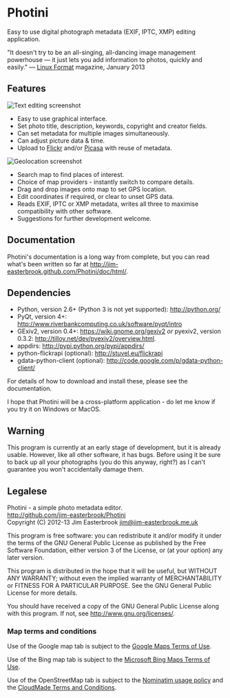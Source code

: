 Photini
=======

Easy to use digital photograph metadata (EXIF, IPTC, XMP) editing application.

"It doesn't try to be an all-singing, all-dancing image management powerhouse &mdash; it just lets you add information to photos, quickly and easily." &mdash; [Linux Format](http://www.linuxformat.com/) magazine, January 2013 

Features
--------

![Text editing screenshot](http://github.com/jim-easterbrook/Photini/raw/master/doc_src/images/screenshot_11.png)

*   Easy to use graphical interface.
*   Set photo title, description, keywords, copyright and creator fields.
*   Can set metadata for multiple images simultaneously.
*   Can adjust picture data & time.
*   Upload to [Flickr](http://www.flickr.com/) and/or [Picasa](http://picasaweb.google.com/) with reuse of metadata.

![Geolocation screenshot](http://github.com/jim-easterbrook/Photini/raw/master/doc_src/images/screenshot_19.png)

*   Search map to find places of interest.
*   Choice of map providers - instantly switch to compare details.
*   Drag and drop images onto map to set GPS location.
*   Edit coordinates if required, or clear to unset GPS data.
*   Reads EXIF, IPTC or XMP metadata, writes all three to maximise compatibility with other software.
*   Suggestions for further development welcome.

Documentation
-------------

Photini's documentation is a long way from complete, but you can read what's been written so far at <http://jim-easterbrook.github.com/Photini/doc/html/>.

Dependencies
------------

*   Python, version 2.6+ (Python 3 is not yet supported): <http://python.org/>
*   PyQt, version 4+: <http://www.riverbankcomputing.co.uk/software/pyqt/intro>
*   GExiv2, version 0.4+: <https://wiki.gnome.org/gexiv2> *or* pyexiv2, version 0.3.2: <http://tilloy.net/dev/pyexiv2/overview.html>.
*   appdirs: <http://pypi.python.org/pypi/appdirs/>
*   python-flickrapi (optional): <http://stuvel.eu/flickrapi>
*   gdata-python-client (optional): <http://code.google.com/p/gdata-python-client/>

For details of how to download and install these, please see the documentation.

I hope that Photini will be a cross-platform application - do let me know if you try it on Windows or MacOS.

Warning
-------

This program is currently at an early stage of development, but it is already usable. However, like all other software, it has bugs. Before using it be sure to back up all your photographs (you do this anyway, right?) as I can't guarantee you won't accidentally damage them.

Legalese
--------

Photini - a simple photo metadata editor.  
<http://github.com/jim-easterbrook/Photini>  
Copyright (C) 2012-13  Jim Easterbrook  jim@jim-easterbrook.me.uk

This program is free software: you can redistribute it and/or
modify it under the terms of the GNU General Public License as
published by the Free Software Foundation, either version 3 of the
License, or (at your option) any later version.

This program is distributed in the hope that it will be useful,
but WITHOUT ANY WARRANTY; without even the implied warranty of
MERCHANTABILITY or FITNESS FOR A PARTICULAR PURPOSE.  See the GNU
General Public License for more details.

You should have received a copy of the GNU General Public License
along with this program.  If not, see <http://www.gnu.org/licenses/>.

### Map terms and conditions

Use of the Google map tab is subject to the [Google Maps Terms of Use](http://www.google.com/help/terms_maps.html).

Use of the Bing map tab is subject to the [Microsoft Bing Maps Terms of Use](http://www.microsoft.com/maps/assets/docs/terms.aspx).

Use of the OpenStreetMap tab is subject to the [Nominatim usage policy](http://wiki.openstreetmap.org/wiki/Nominatim_usage_policy) and the [CloudMade Terms and Conditions](http://cloudmade.com/terms_conditions).